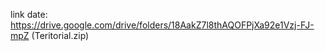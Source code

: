 link date: https://drive.google.com/drive/folders/18AakZ7l8thAQOFPjXa92e1Vzj-FJ-mpZ (Teritorial.zip)